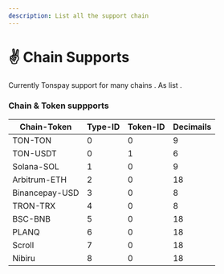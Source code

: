 ```yaml
---
description: List all the support chain
---
```


# ✌️ Chain Supports

Currently Tonspay support for many chains . As list .

### Chain & Token suppports

| Chain-Token    | Type-ID | Token-ID | Decimails |
| -------------- | ------- | -------- | --------- |
| TON-TON        | 0       | 0        | 9         |
| TON-USDT       | 0       | 1        | 6         |
| Solana-SOL     | 1       | 0        | 9         |
| Arbitrum-ETH   | 2       | 0        | 18        |
| Binancepay-USD | 3       | 0        | 8         |
| TRON-TRX       | 4       | 0        | 8         |
| BSC-BNB        | 5       | 0        | 18        |
| PLANQ          | 6       | 0        | 18        |
| Scroll         | 7       | 0        | 18        |
| Nibiru         | 8       | 0        | 18        |

